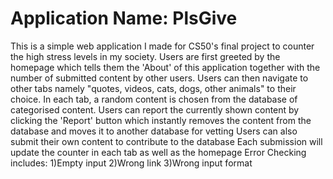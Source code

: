 # Application Name: PlsGive

This is a simple web application I made for CS50's final project to counter the high stress levels in my society.
Users are first greeted by the homepage which tells them the 'About' of this application together with the number of submitted content by other users.
Users can then navigate to other tabs namely "quotes, videos, cats, dogs, other animals" to their choice.
In each tab, a random content is chosen from the database of categorised content.
Users can report the currently shown content by clicking the 'Report' button which instantly removes the content from the database and moves it to another database for vetting
Users can also submit their own content to contribute to the database
Each submission will update the counter in each tab as well as the homepage
Error Checking includes:
1)Empty input
2)Wrong link
3)Wrong input format

